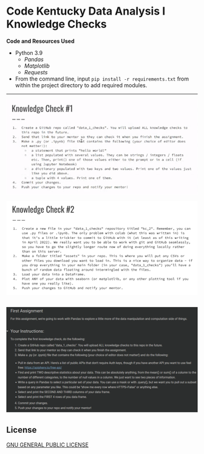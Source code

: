 # Code Kentucky Data Analysis I Knowledge Checks

**Code and Resources Used**
 - Python 3.9
   - _Pandas_
   - _Matplotlib_
   - _Requests_
 - From the command line, input `pip install -r requirements.txt` from within the project directory to add required modules.
---
![data-1-check-1](./assets/readme_assets/check_1_vis.png)

![data-1-check-2](./assets/readme_assets/check_2_vis.png)

![data-2-check-1](./assets/readme_assets//data_2_check_1_vis.png)
---
## License
[GNU GENERAL PUBLIC LICENSE](LICENSE)